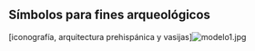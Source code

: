 ## Símbolos para fines arqueológicos
[iconografía, arquitectura prehispánica y vasijas]![modelo1.jpg](https://i.imgur.com/Jpvd8AX.jpg)
